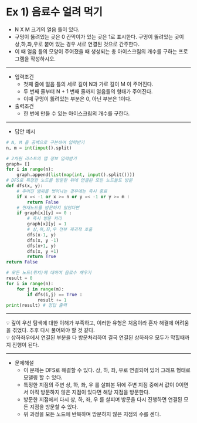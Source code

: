 # Ex 1) 음료수 얼려 먹기
- N X M 크기의 얼음 틀이 있다.
- 구멍이 뚫려있는 곳은 0 칸막이가 있는 곳은 1로 표시한다. 구멍이 뚫려있는 곳이 상,하,좌,우로 붙어 있는 경우 서로 연결된 것으로 간주한다.
- 이 때 얼음 틀의 모양이 주어졌을 때 생성되는 총 아이스크림의 개수를 구하는 프로그램을 작성하시오.
***
- 입력조건
  - 첫째 줄에 얼음 틀의 세로 길이 N과 가로 길이 M 이 주어진다.
  - 두 번째 줄부터 N + 1 번째 줄까지 얼음틀의 형태가 주어진다.
  - 이때 구멍이 뚫려있는 부분은 0, 아닌 부분은 1이다.
- 출력조건
  - 한 번에 만들 수 있는 아이스크림의 개수를 구한다.
***
- 답안 예시
```python
# N, M 을 공백으로 구분하여 입력받기
n, m = int(input().split)

# 2차원 리스트의 맵 정보 입력받기
graph= []
for i in range(n):
    graph.append(list(map(int, input().split())))
# DFS로 특정한 노드를 방문한 뒤에 연결된 모든 노드들도 방문
def dfs(x, y):
    # 주어진 범위를 벗어나는 경우에는 즉시 종료
    if x =< -1 or x >= n or y =< -1 or y >= m :
        return False
    # 현재노드를 방문하지 않았다면     
    if graph[x][y] == 0 :
        # 즉시 방문 처리    
        graph[x][y] = 1
        # 상,하,좌,우 전부 재귀적 호출
        dfs(x-1, y)
        dfs(x, y -1)
        dfs(x+1, y)
        dfs(x, y +1)
        return True
return False

# 모든 노드(위치)에 대하여 음료수 채우기
result = 0
for i in range(n):
    for j in range(m):
        if dfs(i,j) == True :
            result += 1
print(result) # 정답 출력
```
***
💡 깊이 우선 탐색에 대한 이해가 부족하고, 이러한 유형은 처음이라 혼자 해결에 어려움을 겪었다. 추후 다시 풀어봐야 할 것 같다.<br>
💡 상하좌우에서 연결된 부분을 다 방문처리하여 결국 연결된 상하좌우 모두가 막힐때까지 진행이 된다.
***
- 문제해설
  - 이 문제는 DFS로 해결할 수 있다. 상, 하, 좌, 우로 연결되어 있어 그래프 형태로 모델링 할 수 있다.
  - 특정한 지점의 주변 상, 하, 좌, 우 를 살펴본 뒤에 주변 지점 중에서 값이 0이면서 아직 방문하지 않은 지점이 있다면 해당 지점을 방문한다.
  - 방문한 지점에서 다시 상, 하, 좌, 우 를 살피며 방문을 다시 진행하면 연결된 모든 지점을 방문할 수 있다.
  - 위 과정을 모든 노드에 반복하며 방문하지 않은 지점의 수를 센다.